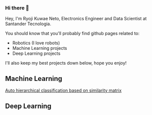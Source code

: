 ### Hi there 👋

Hey, I'm Ryoji Kuwae Neto, Electronics Engineer and Data Scientist at Santander Tecnologia.

You should know that you'll probably find github pages related to:

- Robotics (I love robots)
- Machine Learning projects
- Deep Learning projects

I'll also keep my best projects down below, hope you enjoy!


## Machine Learning

[Auto hierarchical classification based on similarity matrix](https://github.com/Ryojikn/auto_hierarchical_classification)

## Deep Learning


<!--
**Ryojikn/ryojikn** is a ✨ _special_ ✨ repository because its `README.md` (this file) appears on your GitHub profile.

Here are some ideas to get you started:

- 🔭 I’m currently working on ...
- 🌱 I’m currently learning ...
- 👯 I’m looking to collaborate on ...
- 🤔 I’m looking for help with ...
- 💬 Ask me about ...
- 📫 How to reach me: ...
- 😄 Pronouns: ...
- ⚡ Fun fact: ...
-->
